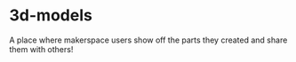 # 3d-models
A place where makerspace users show off the parts they created and share them with others!

